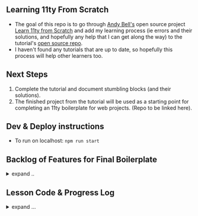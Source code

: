 ## Learning 11ty From Scratch

- The goal of this repo is to go through [Andy Bell's](https://andy-bell.co.uk/links/) open source project [Learn 11ty from Scratch](https://learneleventyfromscratch.com/) and add my learning process (ie errors and their solutions, and hopefully any help that I can get along the way) to the tutorial's [open source repo](https://github.com/Andy-set-studio/learneleventyfromscratch.com).
- I haven't found any tutorials that are up to date, so hopefully this process will help other learners too.

## Next Steps

1. Complete the tutorial and document stumbling blocks (and their solutions).
2. The finished project from the tutorial will be used as a starting point for completing an 11ty boilerplate for web projects. (Repo to be linked here).

## Dev & Deploy instructions

- To run on localhost: `npm run start`

## Backlog of Features for Final Boilerplate

<details>
 <summary> 
 expand ..
</summary>

## BACKLOG of FEATURES for FINAL BOILERPLATE

File-types to link properly:

- [ ] CSS
- [ ] SaSS
- [ ] images
- [ ] javaScript

Libraries to load:

- [ ] fontawesome

CMS:

- [ ] Netlify CMS or gitHub CMS (?)

Deploy:

- [ ] deploy to Netlify
- [ ] lambda functions
- [ ] api calls
- [ ] authentication (?)

</details>

## Lesson Code & Progress Log

<details>

<summary>expand ...</summary>

- As the course repo states, this is a retired course, so stumbling blocks and technical issues are to be expected.

- This repo (that you are reading) is the "eleventy-from-scratch" repo that the instructions will tell you to create. This md file and the /gitHub-Images directory are the only things that are different.

## For Q & A, errors, and questions

- see the following sections
- & look at the [issues](https://github.com/maiya-22/learning-repo__learn-11ty-from-scratch/issues)

## [Lesson: About Your Instructor](https://learneleventyfromscratch.com/#about-your-instructor)

- Opened issue because could not find the progress snapshots. Hopefully will be able to create them with this repo.
  - Issue [#37](https://github.com/Andy-set-studio/learneleventyfromscratch.com/issues/37)

## [Lesson 1](https://learneleventyfromscratch.com/lesson/1.html#what-is-eleventy)

- Final code for Lesson 1: [repo branch "lesson-01"](https://github.com/maiya-22/learning-repo__learn-11ty-from-scratch/tree/Lesson-01)

## [Lesson 2](https://learneleventyfromscratch.com/lesson/1.html#what-is-eleventy)

- ⚠️ ERROR: Cannot GET /
  <details>
      <summary>Problem </summary>

  - @ commit [f92fc90ccfb](https://github.com/maiya-22/learning-repo__learn-11ty-from-scratch/tree/b2659d81bda1677810c7e5cf9e0f8f92fc90ccfb)

  - At the end of the lesson, you run `npx eleventy --serve`

  - You are supposed to see this output in the browser:

    ![lesson 2 goal](https://raw.githubusercontent.com/maiya-22/learning-repo__learn-11ty-from-scratch/Lesson-02/gitHub-Images/lesson-02-goal.jpg)

        Instead, you see this:

    ![lesson 2 actual](https://raw.githubusercontent.com/maiya-22/learning-repo__learn-11ty-from-scratch/Lesson-02/gitHub-Images/lesson-02-actual.png)

    </details>
      <details>
        <summary>Solution </summary>

        - The index.md file was in the root directory.
        - It is supposed to be in the /src directory.
        - That solved it.

    </details>

  - Final code for Lesson 2: [repo branch "lesson-02"](https://github.com/maiya-22/learning-repo__learn-11ty-from-scratch/tree/Lesson-02)

## [Lesson 3](https://learneleventyfromscratch.com/lesson/3.html#what-is-nunjucks)

- key point:
  <details>
            <summary>
                  config for making it so that you can use html files
                </summary>

  `"With the code we’ve just added, we’re > telling Eleventy that markdown files, data files and HTML files should be processed by Nunjucks. That means that we can now use .html files instead of having to use .njk files."`

            module.exports = config => {
              return {
                dir: {
                  markdownTemplateEngine: 'njk',
                  dataTemplateEngine: 'njk',
                  htmlTemplateEngine: 'njk',
                  dir: {
                    input: 'src',
                    output: 'dist'
                  }
                }
              };
            };

  </details>

- Final code for Lesson 3: [repo branch "lesson-03"](https://github.com/maiya-22/learning-repo__learn-11ty-from-scratch/tree/Lesson-03)

## [Lesson 4](https://learneleventyfromscratch.com/lesson/4.html)

- Note: Image links still broken at end of lesson. (To be fixed in future lesson).
- Final code for Lesson 4: [repo branch "lesson-04"](https://github.com/maiya-22/learning-repo__learn-11ty-from-scratch/tree/Lesson-04)

## [Lesson 5](https://learneleventyfromscratch.com/lesson/5.html)

- Final code for Lesson 5: [repo branch "lesson-05"](https://github.com/maiya-22/learning-repo__learn-11ty-from-scratch/tree/Lesson-05)

## [Lesson 6](https://learneleventyfromscratch.com/lesson/6.html)

- Final code for Lesson 6: [repo branch "lesson-06"](https://github.com/maiya-22/learning-repo__learn-11ty-from-scratch/tree/Lesson-06)

## [Lesson 7](https://learneleventyfromscratch.com/lesson/7.html)

- Final code for Lesson 7: [repo branch "lesson-07"](https://github.com/maiya-22/learning-repo__learn-11ty-from-scratch/tree/Lesson-07)

## [Lesson 8](https://learneleventyfromscratch.com/lesson/8.html)

- Final code for Lesson 8: [repo branch "lesson-08"](https://github.com/maiya-22/learning-repo__learn-11ty-from-scratch/tree/Lesson-08)

## [Lesson 9](https://learneleventyfromscratch.com/lesson/9.html)

- Final code for Lesson 9: [repo branch "lesson-09"](https://github.com/maiya-22/learning-repo__learn-11ty-from-scratch/tree/Lesson-09)

## [Lesson 10](https://learneleventyfromscratch.com/lesson/10.html)

- Final code for Lesson 10: [repo branch "lesson-10"](https://github.com/maiya-22/learning-repo__learn-11ty-from-scratch/tree/Lesson-10)

## [Lesson 11](https://learneleventyfromscratch.com/lesson/11.html)

- Final code for Lesson 11: [repo branch "lesson-11"](https://github.com/maiya-22/learning-repo__learn-11ty-from-scratch/tree/Lesson-11)

## [Lesson 12](https://learneleventyfromscratch.com/lesson/12.html)

- Final code for Lesson 12: [repo branch "lesson-12"](https://github.com/maiya-22/learning-repo__learn-11ty-from-scratch/tree/Lesson-12)

## [Lesson 13](https://learneleventyfromscratch.com/lesson/13.html)

- Final code for Lesson 13: [repo branch "lesson-13"](https://github.com/maiya-22/learning-repo__learn-11ty-from-scratch/tree/Lesson-13)

## [Lesson 14](https://learneleventyfromscratch.com/lesson/14.html)

- Final code for Lesson 14: [repo branch "lesson-14"](https://github.com/maiya-22/learning-repo__learn-11ty-from-scratch/tree/Lesson-14)

## [Lesson 15](https://learneleventyfromscratch.com/lesson/15.html)

- Final code for Lesson 15: [repo branch "lesson-15"](https://github.com/maiya-22/learning-repo__learn-11ty-from-scratch/tree/Lesson-15)

## [Lesson 16](https://learneleventyfromscratch.com/lesson/16.html)

- Final code for Lesson 16: [repo branch "lesson-16"](https://github.com/maiya-22/learning-repo__learn-11ty-from-scratch/tree/Lesson-16)

- Final code for Lesson 17: [repo branch "lesson-17"](https://github.com/maiya-22/learning-repo__learn-11ty-from-scratch/tree/Lesson-17)

- Final code for Lesson 18: [repo branch "lesson-18"](https://github.com/maiya-22/learning-repo__learn-11ty-from-scratch/tree/Lesson-18)

- Final code for Lesson 19: [repo branch "lesson-19"](https://github.com/maiya-22/learning-repo__learn-11ty-from-scratch/tree/Lesson-19)

</details>
